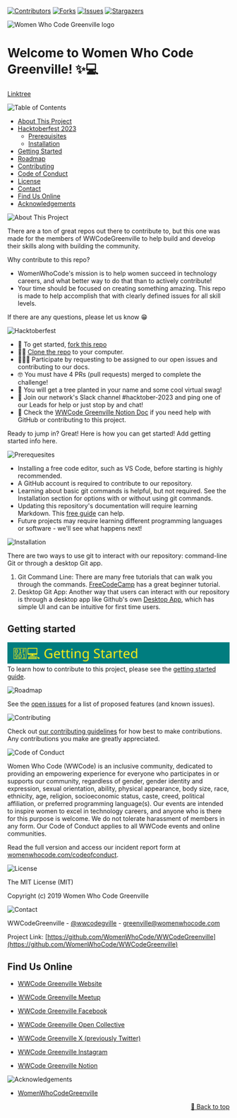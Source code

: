 <div id="top"></div>

[![Contributors][contributors-shield]][contributors-url]
[![Forks][forks-shield]][forks-url]
[![Issues][issues-shield]][issues-url]
[![Stargazers][stars-shield]][stars-url]

![Women Who Code Greenville logo](assets/readme/greenville_teal_logo.png)

# Welcome to Women Who Code Greenville! ✨💻
[Linktree](https://linktr.ee/wwcodegville)

<!-- TABLE OF CONTENTS -->
![Table of Contents][table-of-contents-heading]
  

* [About This Project](#about-this-project)
* [Hacktoberfest 2023](#hacktoberfest)
  * [Prerequisites](#prerequisites)
  * [Installation](#installation)
* [Getting Started](#getting-started)
* [Roadmap](#roadmap)
* [Contributing](#contributing)
* [Code of Conduct](#code-of-conduct)
* [License](#license)
* [Contact](#contact)
* [Find Us Online](#find-us-online)
* [Acknowledgements](#acknowledgements)

<!-- ABOUT THIS PROJECT -->
<span id='about-this-project'>![About This Project][about-heading]</span>

There are a ton of great repos out there to contribute to, but this one was made for the members of WWCodeGreenville to help build and develop their skills along with building the community.

Why contribute to this repo?
* WomenWhoCode's mission is to help women succeed in technology careers, and what better way to do that than to actively contribute!
* Your time should be focused on creating something amazing. This repo is made to help accomplish that with clearly defined issues for all skill levels.

If there are any questions, please let us know 😁

<!-- Hacktoberfest 23 -->

<span id="hacktoberfest">![Hacktoberfest][hacktoberfest-heading]</span>

- 🍴 To get started, [fork this repo](https://docs.github.com/en/get-started/quickstart/fork-a-repo)
- 👯‍♀️ [Clone the repo](https://docs.github.com/en/repositories/creating-and-managing-repositories/cloning-a-repository) to your computer.
- 👩🏽‍💻 Participate by requesting to be assigned to our open issues and contributing to our docs.
- 🤓 You must have 4 PRs (pull requests) merged to complete the challenge!
- 🌲 You will get a tree planted in your name and some cool virtual swag!
- 🎃 Join our network's Slack channel #hacktober-2023 and ping one of our Leads for help or just stop by and chat!
- 👀 Check the [WWCode Greenville Notion Doc](https://wwcode.notion.site/Hacktoberfest-2023-d690520f41a04f1e956abf475c2313db?pvs=4) if you need help with GitHub or contributing to this project.

Ready to jump in? Great! Here is how you can get started! Add getting started info here.

<!-- PREREQUISITES -->
<span id="prerequisites">![Prerequesites][prerequisites-heading]</span>

- Installing a free code editor, such as VS Code, before starting is highly recommended.
- A GitHub account is required to contribute to our repository.
- Learning about basic git commands is helpful, but not required.  See the Installation section for options with or without using git commands.
- Updating this repository's documentation will require learning Markdown.  This [free guide](https://www.markdownguide.org/) can help.
- Future projects may require learning different programming languages or software - we'll see what happens next!

<!-- INSTALLATION -->
<span id='installation'>![Installation][installation-heading]</span>

There are two ways to use git to interact with our repository: command-line Git or through a desktop Git app.
1. Git Command Line: There are many free tutorials that can walk you through the commands.  [FreeCodeCamp](https://www.freecodecamp.org/news/git-and-github-for-beginners/) has a great beginner tutorial.
2. Desktop Git App: Another way that users can interact with our repository is through a desktop app like Github's own [Desktop App](https://desktop.github.com/), which has simple UI and can be intuitive for first time users.

<!-- Getting Started -->
## Getting started
<span id="gettingstarted">![GettingStarted][getting-started-heading]</span> <br/> 
To learn how to contribute to this project, please see the [getting started guide](./Gettingstarted.md).

<!-- ROADMAP -->
<span id='roadmap'>![Roadmap][roadmap-heading]</span>

See the [open issues](https://github.com/WomenWhoCode/WWCodeGreenville/issues) for a list of proposed features (and known issues).

<!-- CONTRIBUTING -->
<span id='contributing'>![Contributing][contributing-heading]</span>

Check out [our contributing guidelines](https://github.com/WomenWhoCode/WWCodeGreenville/blob/master/CONTRIBUTING.md) for how best to make contributions. Any contributions you make are greatly appreciated.

<!-- CODE OF CONDUCT -->
<span id='code-of-conduct'>![Code of Conduct][code-of-conduct-heading]</span>

Women Who Code (WWCode) is an inclusive community, dedicated to providing an empowering experience for everyone who participates in or supports our community, regardless of gender, gender identity and expression, sexual orientation, ability, physical appearance, body size, race, ethnicity, age, religion, socioeconomic status, caste, creed, political affiliation, or preferred programming language(s). Our events are intended to inspire women to excel in technology careers, and anyone who is there for this purpose is welcome. We do not tolerate harassment of members in any form. Our Code of Conduct applies to all WWCode events and online communities.

Read the full version and access our incident report form at [womenwhocode.com/codeofconduct](https://www.womenwhocode.com/codeofconduct).


<!-- LICENSE -->
<span id='license'>![License][license-heading]</span>

The MIT License (MIT)

Copyright (c) 2019 Women Who Code Greenville

<!-- CONTACT -->
<span id='contact'>![Contact][contact-heading]</span>

WWCodeGreenville - [@wwcodegville](https://twitter.com/wwcodegville) - greenville@womenwhocode.com

Project Link: [https://github.com/WomenWhoCode/WWCodeGreenville](https://github.com/WomenWhoCode/WWCodeGreenville)

<!-- CONTACT -->
## Find Us Online

- [WWCode Greenville Website](https://www.womenwhocode.com/network/greenville/)
  
- [WWCode Greenville Meetup](https://www.meetup.com/women-who-code-greenville/)
  
- [WWCode Greenville Facebook](https://www.facebook.com/groups/womenwhocodegreenville/)
  
- [WWCode Greenville Open Collective](https://opencollective.com/wwcodegreenville)
  
- [WWCode Greenville X (previously Twitter)](https://twitter.com/WWCodeGville)

- [WWCode Greenville Instagram](https://www.instagram.com/wwcodegville/)

- [WWCode Greenville Notion](https://wwcode.notion.site/Women-Who-Code-Greenville-02e4990c6f814dccb92cf24da404b4b8)

<!-- ACKNOWLEDGEMENTS -->
<span id='acknowledgements'>![Acknowledgements][acknowledgements-heading]</span>

* [WomenWhoCodeGreenville](https://www.womenwhocode.com/network/greenville/#block-80)

<!-- MARKDOWN LINKS & IMAGES -->
[contributors-shield]: https://img.shields.io/github/contributors/WomenWhoCode/WWCodeGreenville.svg?style=flat-square
[contributors-url]: https://github.com/WomenWhoCode/WWCodeGreenville/graphs/contributors
[forks-shield]: https://img.shields.io/github/forks/WomenWhoCode/WWCodeGreenville.svg?style=flat-square
[forks-url]: https://github.com/WomenWhoCode/WWCodeGreenville/network/members
[stars-shield]: https://img.shields.io/github/stars/WomenWhoCode/WWCodeGreenville.svg?style=flat-square
[stars-url]: https://github.com/WomenWhoCode/WWCodeGreenville/stargazers
[issues-shield]: https://img.shields.io/github/issues/WomenWhoCode/WWCodeGreenville.svg?style=flat-square
[issues-url]: https://github.com/WomenWhoCode/WWCodeGreenville/issues
[table-of-contents-heading]: assets/readme/table_of_contents.svg
[about-heading]: assets/readme/about.svg
[hacktoberfest-heading]: assets/readme/hacktoberfest.svg
[prerequisites-heading]: assets/readme/prerequisites.svg
[installation-heading]: assets/readme/installation.svg
[getting-started-heading]: assets/readme/gettingstarted.svg
[code-of-conduct-heading]: assets/readme/code_of_conduct.svg
[roadmap-heading]: assets/readme/roadmap.svg
[contributing-heading]: assets/readme/contributing.svg
[license-heading]: assets/readme/license.svg
[acknowledgements-heading]: assets/readme/acknowledgements.svg
[contact-heading]: assets/readme/contact.svg


<p align="right"><a href="#top">🔼 Back to top</a></p>

